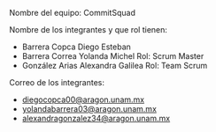 Nombre del equipo: CommitSquad

Nombre de los integrantes y que rol tienen:
- Barrera Copca Diego Esteban
- Barrera Correa Yolanda Michel   Rol: Scrum Master
- González Arias Alexandra Galilea Rol: Team Scrum

  
Correo de los integrantes:
- diegocopca00@aragon.unam.mx
- yolandabarrera03@aragon.unam.mx
- alexandragonzalez34@aragon.unam.mx

